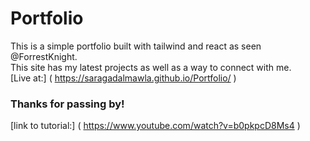 # Portfolio
This is a simple portfolio built with tailwind and react as seen @ForrestKnight.  
This site has my latest projects as well as a way to connect with me.  
[Live at:] ( https://saragadalmawla.github.io/Portfolio/ )

### Thanks for passing by!
[link to tutorial:] ( https://www.youtube.com/watch?v=b0pkpcD8Ms4 )
